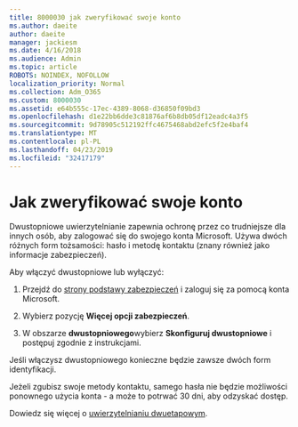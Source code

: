 ```yaml
---
title: 8000030 jak zweryfikować swoje konto
ms.author: daeite
author: daeite
manager: jackiesm
ms.date: 4/16/2018
ms.audience: Admin
ms.topic: article
ROBOTS: NOINDEX, NOFOLLOW
localization_priority: Normal
ms.collection: Adm_O365
ms.custom: 8000030
ms.assetid: e64b555c-17ec-4389-8068-d36850f09bd3
ms.openlocfilehash: d1e22bb6dde3c81876af6b8db05df12eadc4a3f5
ms.sourcegitcommit: 9d78905c512192ffc4675468abd2efc5f2e4baf4
ms.translationtype: MT
ms.contentlocale: pl-PL
ms.lasthandoff: 04/23/2019
ms.locfileid: "32417179"
---
```

# <a name="how-to-verify-your-account"></a>Jak zweryfikować swoje konto

Dwustopniowe uwierzytelnianie zapewnia ochronę przez co trudniejsze dla innych osób, aby zalogować się do swojego konta Microsoft. Używa dwóch różnych form tożsamości: hasło i metodę kontaktu (znany również jako informacje zabezpieczeń). 
  
Aby włączyć dwustopniowe lub wyłączyć:
  
1. Przejdź do [strony podstawy zabezpieczeń](https://go.microsoft.com/fwlink/?linkid=842325) i zaloguj się za pomocą konta Microsoft. 
    
2. Wybierz pozycję **Więcej opcji zabezpieczeń**. 
    
3. W obszarze **dwustopniowego**wybierz **Skonfiguruj dwustopniowe** i postępuj zgodnie z instrukcjami. 
    
Jeśli włączysz dwustopniowego konieczne będzie zawsze dwóch form identyfikacji.
  
Jeżeli zgubisz swoje metody kontaktu, samego hasła nie będzie możliwości ponownego użycia konta - a może to potrwać 30 dni, aby odzyskać dostęp. 
  
Dowiedz się więcej o [uwierzytelnianiu dwuetapowym](https://go.microsoft.com/fwlink/?linkid=872270).
  

